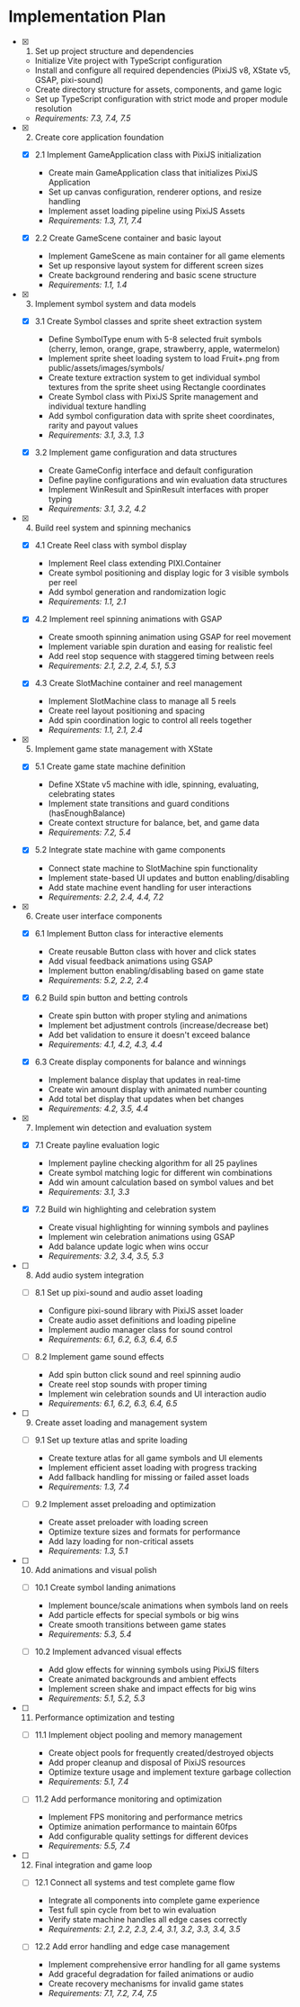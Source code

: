 # Implementation Plan

- [x] 1. Set up project structure and dependencies

  - Initialize Vite project with TypeScript configuration
  - Install and configure all required dependencies (PixiJS v8, XState v5, GSAP, pixi-sound)
  - Create directory structure for assets, components, and game logic
  - Set up TypeScript configuration with strict mode and proper module resolution
  - _Requirements: 7.3, 7.4, 7.5_

- [x] 2. Create core application foundation

  - [x] 2.1 Implement GameApplication class with PixiJS initialization

    - Create main GameApplication class that initializes PixiJS Application
    - Set up canvas configuration, renderer options, and resize handling
    - Implement asset loading pipeline using PixiJS Assets
    - _Requirements: 1.3, 7.1, 7.4_

  - [x] 2.2 Create GameScene container and basic layout
    - Implement GameScene as main container for all game elements
    - Set up responsive layout system for different screen sizes
    - Create background rendering and basic scene structure
    - _Requirements: 1.1, 1.4_

- [x] 3. Implement symbol system and data models

  - [x] 3.1 Create Symbol classes and sprite sheet extraction system

    - Define SymbolType enum with 5-8 selected fruit symbols (cherry, lemon, orange, grape, strawberry, apple, watermelon)
    - Implement sprite sheet loading system to load Fruit+.png from public/assets/images/symbols/
    - Create texture extraction system to get individual symbol textures from the sprite sheet using Rectangle coordinates
    - Create Symbol class with PixiJS Sprite management and individual texture handling
    - Add symbol configuration data with sprite sheet coordinates, rarity and payout values
    - _Requirements: 3.1, 3.3, 1.3_

  - [x] 3.2 Implement game configuration and data structures
    - Create GameConfig interface and default configuration
    - Define payline configurations and win evaluation data structures
    - Implement WinResult and SpinResult interfaces with proper typing
    - _Requirements: 3.1, 3.2, 4.2_

- [x] 4. Build reel system and spinning mechanics

  - [x] 4.1 Create Reel class with symbol display

    - Implement Reel class extending PIXI.Container
    - Create symbol positioning and display logic for 3 visible symbols per reel
    - Add symbol generation and randomization logic
    - _Requirements: 1.1, 2.1_

  - [x] 4.2 Implement reel spinning animations with GSAP

    - Create smooth spinning animation using GSAP for reel movement
    - Implement variable spin duration and easing for realistic feel
    - Add reel stop sequence with staggered timing between reels
    - _Requirements: 2.1, 2.2, 2.4, 5.1, 5.3_

  - [x] 4.3 Create SlotMachine container and reel management
    - Implement SlotMachine class to manage all 5 reels
    - Create reel layout positioning and spacing
    - Add spin coordination logic to control all reels together
    - _Requirements: 1.1, 2.1, 2.4_

- [x] 5. Implement game state management with XState

  - [x] 5.1 Create game state machine definition

    - Define XState v5 machine with idle, spinning, evaluating, celebrating states
    - Implement state transitions and guard conditions (hasEnoughBalance)
    - Create context structure for balance, bet, and game data
    - _Requirements: 7.2, 5.4_

  - [x] 5.2 Integrate state machine with game components
    - Connect state machine to SlotMachine spin functionality
    - Implement state-based UI updates and button enabling/disabling
    - Add state machine event handling for user interactions
    - _Requirements: 2.2, 2.4, 4.4, 7.2_

- [x] 6. Create user interface components

  - [x] 6.1 Implement Button class for interactive elements

    - Create reusable Button class with hover and click states
    - Add visual feedback animations using GSAP
    - Implement button enabling/disabling based on game state
    - _Requirements: 5.2, 2.2, 2.4_

  - [x] 6.2 Build spin button and betting controls

    - Create spin button with proper styling and animations
    - Implement bet adjustment controls (increase/decrease bet)
    - Add bet validation to ensure it doesn't exceed balance
    - _Requirements: 4.1, 4.2, 4.3, 4.4_

  - [x] 6.3 Create display components for balance and winnings
    - Implement balance display that updates in real-time
    - Create win amount display with animated number counting
    - Add total bet display that updates when bet changes
    - _Requirements: 4.2, 3.5, 4.4_

- [x] 7. Implement win detection and evaluation system

  - [x] 7.1 Create payline evaluation logic

    - Implement payline checking algorithm for all 25 paylines
    - Create symbol matching logic for different win combinations
    - Add win amount calculation based on symbol values and bet
    - _Requirements: 3.1, 3.3_

  - [x] 7.2 Build win highlighting and celebration system
    - Create visual highlighting for winning symbols and paylines
    - Implement win celebration animations using GSAP
    - Add balance update logic when wins occur
    - _Requirements: 3.2, 3.4, 3.5, 5.3_

- [ ] 8. Add audio system integration

  - [ ] 8.1 Set up pixi-sound and audio asset loading

    - Configure pixi-sound library with PixiJS asset loader
    - Create audio asset definitions and loading pipeline
    - Implement audio manager class for sound control
    - _Requirements: 6.1, 6.2, 6.3, 6.4, 6.5_

  - [ ] 8.2 Implement game sound effects
    - Add spin button click sound and reel spinning audio
    - Create reel stop sounds with proper timing
    - Implement win celebration sounds and UI interaction audio
    - _Requirements: 6.1, 6.2, 6.3, 6.4, 6.5_

- [ ] 9. Create asset loading and management system

  - [ ] 9.1 Set up texture atlas and sprite loading

    - Create texture atlas for all game symbols and UI elements
    - Implement efficient asset loading with progress tracking
    - Add fallback handling for missing or failed asset loads
    - _Requirements: 1.3, 7.4_

  - [ ] 9.2 Implement asset preloading and optimization
    - Create asset preloader with loading screen
    - Optimize texture sizes and formats for performance
    - Add lazy loading for non-critical assets
    - _Requirements: 1.3, 5.1_

- [ ] 10. Add animations and visual polish

  - [ ] 10.1 Create symbol landing animations

    - Implement bounce/scale animations when symbols land on reels
    - Add particle effects for special symbols or big wins
    - Create smooth transitions between game states
    - _Requirements: 5.3, 5.4_

  - [ ] 10.2 Implement advanced visual effects
    - Add glow effects for winning symbols using PixiJS filters
    - Create animated backgrounds and ambient effects
    - Implement screen shake and impact effects for big wins
    - _Requirements: 5.1, 5.2, 5.3_

- [ ] 11. Performance optimization and testing

  - [ ] 11.1 Implement object pooling and memory management

    - Create object pools for frequently created/destroyed objects
    - Add proper cleanup and disposal of PixiJS resources
    - Optimize texture usage and implement texture garbage collection
    - _Requirements: 5.1, 7.4_

  - [ ] 11.2 Add performance monitoring and optimization
    - Implement FPS monitoring and performance metrics
    - Optimize animation performance to maintain 60fps
    - Add configurable quality settings for different devices
    - _Requirements: 5.5, 7.4_

- [ ] 12. Final integration and game loop

  - [ ] 12.1 Connect all systems and test complete game flow

    - Integrate all components into complete game experience
    - Test full spin cycle from bet to win evaluation
    - Verify state machine handles all edge cases correctly
    - _Requirements: 2.1, 2.2, 2.3, 2.4, 3.1, 3.2, 3.3, 3.4, 3.5_

  - [ ] 12.2 Add error handling and edge case management
    - Implement comprehensive error handling for all game systems
    - Add graceful degradation for failed animations or audio
    - Create recovery mechanisms for invalid game states
    - _Requirements: 7.1, 7.2, 7.4, 7.5_
